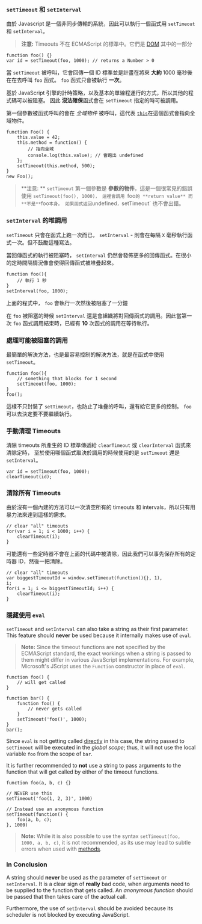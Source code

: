 ### `setTimeout` 和 `setInterval`

由於 Javascript 是一個非同步傳輸的系統，因此可以執行一個函式用 `setTimeout` 和 `setInterval`。

> **注意:** Timeouts 不在 ECMAScript 的標準中。它們是 [DOM][1] 其中的一部分

    function foo() {}
    var id = setTimeout(foo, 1000); // returns a Number > 0

當 `setTimeout` 被呼叫，它會回傳一個 ID 標準並是計畫在將來 **大約** 1000 毫秒後在在去呼叫 `foo` 函式。
`foo` 函式只會被執行 **一次**。

基於 JavaScript 引擎的計時策略，以及基本的單線程運行的方式，所以其他的程式碼可以被阻塞。
因此 **沒法確保**函式會在 `setTimeout` 指定的時可被調用。

第一個參數被函式呼叫的會在 *全域物件* 被呼叫，這代表 [`this`](#function.this)在這個函式會指向全域物件。

    function Foo() {
        this.value = 42;
        this.method = function() {
            // 指向全域
            console.log(this.value); // 會跑出 undefined
        };
        setTimeout(this.method, 500);
    }
    new Foo();

> **注意: ** `setTimeout` 第一個參數是 **參數的物件**，這是一個很常見的錯誤使用 `setTimeout(foo(), 1000)，
> 這裡會調用 `foo` 的 **return value** 而 **不是** `foo` 本身。
> 如果函式返回 `undefined` ， `setTimeout` 也不會出錯。

### `setInterval` 的堆調用

`setTimeout` 只會在函式上跑一次而已， `setInterval` - 則會在每隔 `X` 毫秒執行函式一次。但不鼓勵這種寫法。

當回傳函式的執行被阻塞時， `setInterval` 仍然會發佈更多的回傳函式。在很小的定時間隔情況像會使得回傳函式被堆疊起來。

    function foo(){
        // 執行 1 秒
    }
    setInterval(foo, 1000);

上面的程式中， `foo` 會執行一次然後被阻塞了一分鐘

在 `foo` 被阻塞的時候 `setInterval` 還是會組織將對回傳函式的調用。因此當第一次 `foo` 函式調用結束時，已經有 **10** 次函式的調用在等待執行。

### 處理可能被阻塞的調用

最簡單的解決方法，也是最容易控制的解決方法，就是在函式中使用 `setTimeout`。

    function foo(){
        // something that blocks for 1 second
        setTimeout(foo, 1000);
    }
    foo();

這樣不只封裝了 `setTimeout`，也防止了堆疊的呼叫，還有給它更多的控制。 `foo` 可以去決定要不要繼續執行。

### 手動清理 Timeouts

清除 timeouts 所產生的 ID 標準傳遞給 `clearTimeout` 或 `clearInterval` 函式來清除定時，
至於使用哪個函式取決於調用的時候使用的是 `setTimeout` 還是 `setInterval`。

    var id = setTimeout(foo, 1000);
    clearTimeout(id);

### 清除所有 Timeouts

由於沒有一個內建的方法可以一次清空所有的 timeouts 和 intervals，所以只有用暴力法來達到這樣的需求。

    // clear "all" timeouts
    for(var i = 1; i < 1000; i++) {
        clearTimeout(i);
    }

可能還有一些定時器不會在上面的代碼中被清除，因此我們可以事先保存所有的定時器 ID，然後一把清除。


    // clear "all" timeouts
    var biggestTimeoutId = window.setTimeout(function(){}, 1),
    i;
    for(i = 1; i <= biggestTimeoutId; i++) {
        clearTimeout(i);
    }

### 隱藏使用 `eval`

`setTimeout` and `setInterval` can also take a string as their first parameter.
This feature should **never** be used because it internally makes use of `eval`.

> **Note:** Since the timeout functions are **not** specified by the ECMAScript
> standard, the exact workings when a string is passed to them might differ in
> various JavaScript implementations. For example, Microsoft's JScript uses
> the `Function` constructor in place of `eval`.

    function foo() {
        // will get called
    }

    function bar() {
        function foo() {
            // never gets called
        }
        setTimeout('foo()', 1000);
    }
    bar();

Since `eval` is not getting called [directly](#core.eval) in this case, the string
passed to `setTimeout` will be executed in the *global scope*; thus, it will
not use the local variable `foo` from the scope of `bar`.

It is further recommended to **not** use a string to pass arguments to the
function that will get called by either of the timeout functions.

    function foo(a, b, c) {}

    // NEVER use this
    setTimeout('foo(1, 2, 3)', 1000)

    // Instead use an anonymous function
    setTimeout(function() {
        foo(a, b, c);
    }, 1000)

> **Note:** While it is also possible to use the syntax
> `setTimeout(foo, 1000, a, b, c)`, it is not recommended, as its use may lead
> to subtle errors when used with [methods](#function.this).

### In Conclusion

A string should **never** be used as the parameter of `setTimeout` or
`setInterval`. It is a clear sign of **really** bad code, when arguments need
to be supplied to the function that gets called. An *anonymous function* should
be passed that then takes care of the actual call.

Furthermore, the use of `setInterval` should be avoided because its scheduler is not
blocked by executing JavaScript.

[1]: http://en.wikipedia.org/wiki/Document_Object_Model "Document Object Model"
